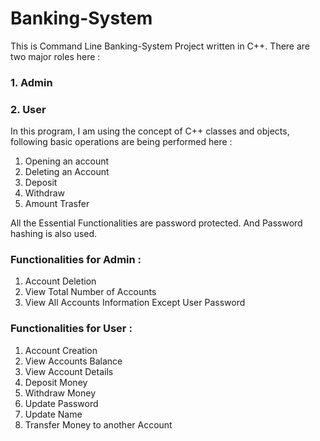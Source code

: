 # Banking-System
This is Command Line Banking-System Project written in C++. There are two major roles here :
### 1. Admin
### 2. User

In this program, I am using the concept of C++ classes and objects, following basic operations are being performed here :
1. Opening an account
2. Deleting an Account
3. Deposit
4. Withdraw
5. Amount Trasfer

All the Essential Functionalities are password protected. And Password hashing is also used.

### Functionalities for Admin :
1. Account Deletion
2. View Total Number of Accounts
3. View All Accounts Information Except User Password

### Functionalities for User :
1. Account Creation
2. View Accounts Balance
3. View Account Details
4. Deposit Money
5. Withdraw Money
6. Update Password
7. Update Name
8. Transfer Money to another Account
